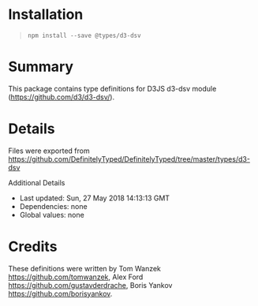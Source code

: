 # Installation
> `npm install --save @types/d3-dsv`

# Summary
This package contains type definitions for D3JS d3-dsv module (https://github.com/d3/d3-dsv/).

# Details
Files were exported from https://github.com/DefinitelyTyped/DefinitelyTyped/tree/master/types/d3-dsv

Additional Details
 * Last updated: Sun, 27 May 2018 14:13:13 GMT
 * Dependencies: none
 * Global values: none

# Credits
These definitions were written by Tom Wanzek <https://github.com/tomwanzek>, Alex Ford <https://github.com/gustavderdrache>, Boris Yankov <https://github.com/borisyankov>.
